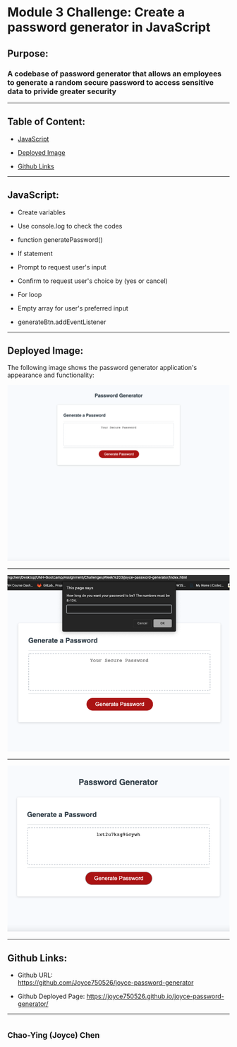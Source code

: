 # Module 3 Challenge: Create a password generator in JavaScript

## Purpose:

### A codebase of password generator that allows an employees to generate a random secure password to access sensitive data to privide greater security

---
## Table of Content:

* [JavaScript](#javascript)  <a name="javascript"/>

* [Deployed Image](#deployed-image)<a name="deployed image"/>
  
* [Github Links](#github-links)<a name="github links"/>

---

## JavaScript:

* Create variables

* Use console.log to check the codes

* function generatePassword()

* If statement 

* Prompt to request user's input

* Confirm to request user's choice by (yes or cancel)

* For loop

* Empty array for user's preferred input

* generateBtn.addEventListener

---

## Deployed Image:

The following image shows the password generator application's appearance and functionality:

![Joyce-Pasword-Generator screenshot 1 can be found here.](./assets/images/Password-Generator-Screenshot-1.png)

---

![Joyce-Pasword-Generator screenshot 2 can be found here.](./assets/images/Password-Generator-Screenshot-2.png)

---
![Joyce-Pasword-Generator screenshot 3 can be found here.](./assets/images/Password-Generator-Screenshot-3.png)

---

## Github Links:

* Github URL:      
  https://github.com/Joyce750526/joyce-password-generator

* Github Deployed Page:
  https://joyce750526.github.io/joyce-password-generator/

---

## <sub>Chao-Ying (Joyce) Chen</sub>

<!-- The password can include special characters. If you’re unfamiliar with these, see this [list of password special characters](https://owasp.org/www-community/password-special-characters) from the OWASP Foundation. -->
